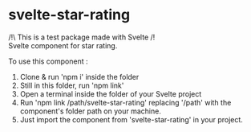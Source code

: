 # svelte-star-rating
/!\ This is a test package made with Svelte /!\
Svelte component for star rating.

To use this component : 
1) Clone & run 'npm i' inside the folder
2) Still in this folder, run 'npm link'
3) Open a terminal inside the folder of your Svelte project
4) Run 'npm link /path/svelte-star-rating' replacing '/path' with the component's folder path on your machine.
5) Just import the component from 'svelte-star-rating' in your project.
